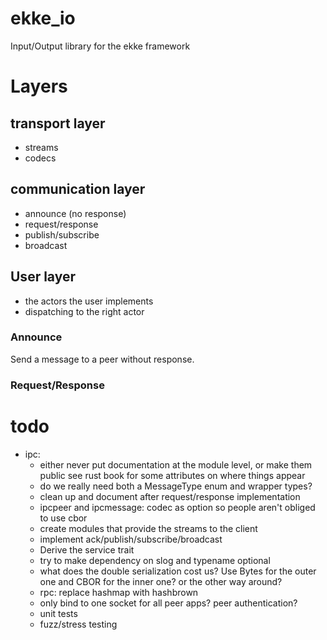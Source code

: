 # ekke_io
Input/Output library for the ekke framework

# Layers

## transport layer

- streams
- codecs

## communication layer

- announce (no response)
- request/response
- publish/subscribe
- broadcast

## User layer

- the actors the user implements
- dispatching to the right actor

### Announce

Send a message to a peer without response.

### Request/Response


# todo

- ipc:
  - either never put documentation at the module level, or make them public see rust book for some attributes on where things appear
  - do we really need both a MessageType enum and wrapper types?
  - clean up and document after request/response implementation
  - ipcpeer and ipcmessage: codec as option so people aren't obliged to use cbor
  - create modules that provide the streams to the client
  - implement ack/publish/subscribe/broadcast
  - Derive the service trait
  - try to make dependency on slog and typename optional
  - what does the double serialization cost us? Use Bytes for the outer one and CBOR for the inner one? or the other way around?
  - rpc: replace hashmap with hashbrown
  - only bind to one socket for all peer apps? peer authentication?
  - unit tests
  - fuzz/stress testing


